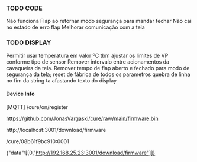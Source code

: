 ### TODO CODE

Não funciona Flap ao retornar modo segurança para mandar fechar
Não cai no estado de erro flap
Melhorar comunicação com a tela

### TODO DISPLAY

Permitir usar temperatura em valor ºC tbm
ajustar os limites de VP conforme tipo de sensor
Remover intervalo entre acionamentos da cavaqueira da tela.
Remover tempo de flap aberto e fechado para modo de segurança da tela;
reset de fábrica de todos os parametros
quebra de linha no fim da string ta afastando texto do display

#### Device Info

[MQTT] /cure/on/register

https://github.com/JonasVargaski/cure/raw/main/firmware.bin

http://localhost:3001/download/firmware

/cure/08b61f9bc910:0001

{"data":[[0,"http://192.168.25.23:3001/download/firmware"]]}
